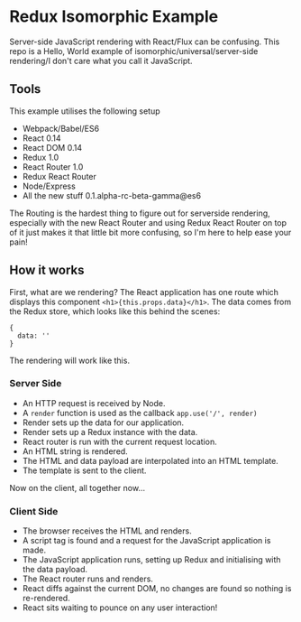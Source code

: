 # Redux Isomorphic Example

Server-side JavaScript rendering with React/Flux can be confusing. This repo is a Hello, World example of isomorphic/universal/server-side rendering/I don't care what you call it JavaScript.

## Tools

This example utilises the following setup

- Webpack/Babel/ES6
- React 0.14
- React DOM 0.14
- Redux 1.0
- React Router 1.0
- Redux React Router
- Node/Express
- All the new stuff 0.1.alpha-rc-beta-gamma@es6

The Routing is the hardest thing to figure out for serverside rendering, especially with the new React Router and using Redux React Router on top of it just makes it that little bit more confusing, so I'm here to help ease your pain!

## How it works

First, what are we rendering? The React application has one route which displays this component `<h1>{this.props.data}</h1>`. The data comes from the Redux store, which looks like this behind the scenes:

```
{
  data: ''
}
```

The rendering will work like this.

### Server Side
- An HTTP request is received by Node.
- A `render` function is used as the callback `app.use('/', render)`
- Render sets up the data for our application.
- Render sets up a Redux instance with the data.
- React router is run with the current request location.
- An HTML string is rendered.
- The HTML and data payload are interpolated into an HTML template.
- The template is sent to the client.

Now on the client, all together now...

### Client Side

- The browser receives the HTML and renders.
- A script tag is found and a request for the JavaScript application is made.
- The JavaScript application runs, setting up Redux and initialising with the data payload.
- The React router runs and renders.
- React diffs against the current DOM, no changes are found so nothing is re-rendered.
- React sits waiting to pounce on any user interaction!
